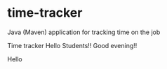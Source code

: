 # time-tracker
Java (Maven) application for tracking time on the job

Time tracker
Hello Students!!
Good evening!!

Hello